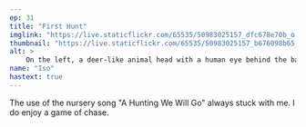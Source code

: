 ```yaml
---
ep: 31
title: "First Hunt"
imglink: "https://live.staticflickr.com/65535/50983025157_dfc678e70b_o.jpg"
thumbnail: "https://live.staticflickr.com/65535/50983025157_b676098b65_q.jpg"
alt: >
    On the left, a deer-like animal head with a human eye behind the barrel of a shotgun with &quot;HUNTERS&quot; written on it below the head. The right shows a human with sharp teeth and eyes that glare and distort into a diamond. The text &quot;Tomorrow will be a good day for a RUN&quot; is written from top left to bottom right.
name: "Iso"
hastext: true
---
```

The use of the nursery song "A Hunting We Will Go" always stuck with me. I do enjoy a game of chase.